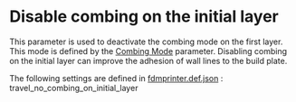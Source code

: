 # Disable combing on the initial layer

This parameter is used to deactivate the combing mode on the first layer. This mode is defined by the [Combing Mode](../travel/retraction_combing.md) parameter.
Disabling combing on the initial layer can improve the adhesion of wall lines to the build plate.

The following settings are defined in [fdmprinter.def.json](https://github.com/smartavionics/Cura/blob/mb-master/resources/definitions/fdmprinter.def.json) : travel_no_combing_on_initial_layer
